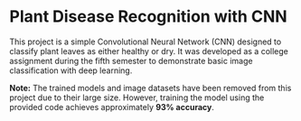 # Plant Disease Recognition with CNN

This project is a simple Convolutional Neural Network (CNN) designed to classify plant leaves as either healthy or dry. It was developed as a college assignment during the fifth semester to demonstrate basic image classification with deep learning.

**Note:** The trained models and image datasets have been removed from this project due to their large size. However, training the model using the provided code achieves approximately **93% accuracy**.

